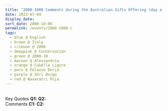```yaml
---
title: "2000-1008 Comments during the Australian Gifts Offering (day after Dussehra Day), after Navarātri Pūjā, Palazzo Doria, Cabella Ligure, Alessandria, Italy"
date: 2023-07-04
display_date: 
sort_date: 2000-10-08
permalink: /events/2000-1008-c
tags:
  - blue @ English
  - brown @ Italy
  - crimson @ 2000
  - deeppink @ Conversation
  - green @ 2000-10
  - maroon @ Alessandria
  - orange @ Cabella Ligure
  - peru @ Palazzo Doria
  - purple @ Shri Durga 
  - red @ Navaratri Puja
---
```


<br>

<wave-list>
  <list-title color="DarkSeaGreen" width="55">Key Quotes</list-title>
  <list-item color="BlanchedAlmond" width="280"><b>Q1:</b> <i></i></list-item>
  <list-item color="Lavender" width="280"><b>Q2:</b> <i></i></list-item>
</wave-list>

<br>

<wave-list>
  <list-title color="DarkSeaGreen" width="55">Comments</list-title>
  <list-item color="BlanchedAlmond" width="280"><b>C1:</b> <i></i></list-item>
  <list-item color="Lavender" width="280"><b>C2:</b> <i></i></list-item>
</wave-list>